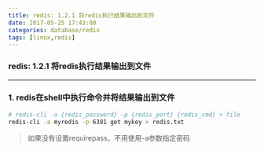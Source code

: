 ```yaml
---
title: redis: 1.2.1 将redis执行结果输出到文件
date: 2017-05-25 17:43:00
categories: database/redis
tags: [linux,redis]
---
```

### redis: 1.2.1 将redis执行结果输出到文件

---

### 1. redis在shell中执行命令并将结果输出到文件
``` bash
# redis-cli -a {redis_password} -p {redis_port} {redis_cmd} > file
redis-cli -a myredis -p 6381 get mykey > redis.txt
```
> 如果没有设置requirepass，不用使用-a参数指定密码
